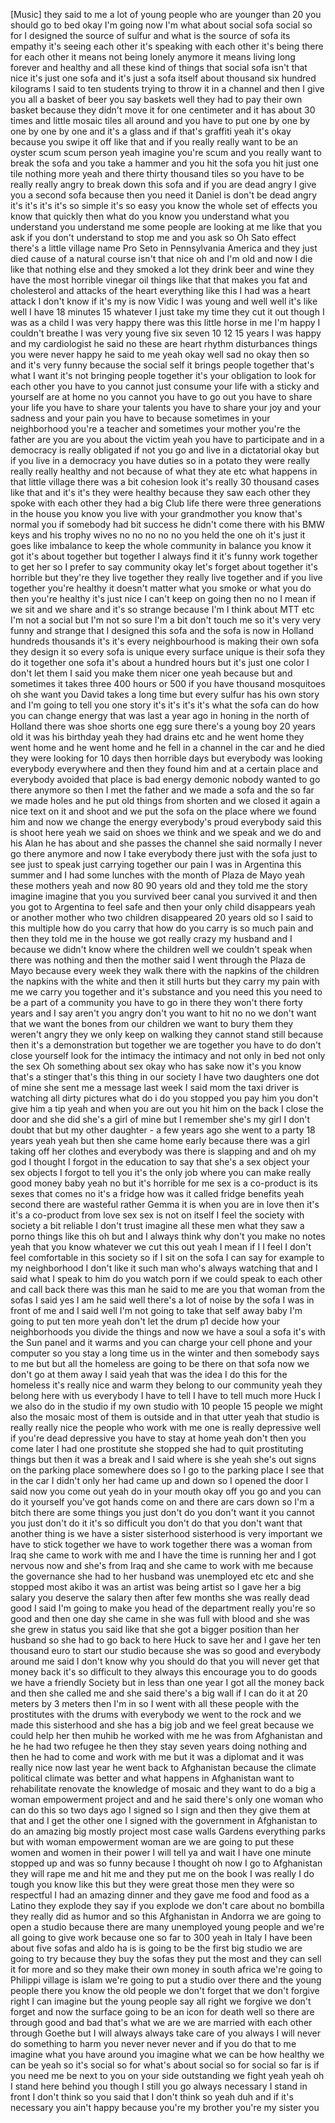
[Music]
they said to me a lot of young people
who are younger than 20 you should go to
bed okay I&#39;m going now I&#39;m what about
social sofa social so for I designed the
source of sulfur and what is the source
of sofa its empathy it&#39;s seeing each
other it&#39;s speaking with each other it&#39;s
being there for each other it means not
being lonely anymore it means living
long forever and healthy and all these
kind of things that social sofa isn&#39;t
that nice
it&#39;s just one sofa and it&#39;s just a sofa
itself about thousand six hundred
kilograms I said to ten students trying
to throw it in a channel and then I give
you all a basket of beer you say baskets
well they had to pay their own basket
because they didn&#39;t move it for one
centimeter and it has about 30 times and
little mosaic tiles all around and you
have to put one by one by one by one by
one and it&#39;s a glass and if that&#39;s
graffiti yeah it&#39;s okay because you
swipe it off like that and if you really
really want to be an oyster scum scum
person yeah imagine you&#39;re scum and you
really want to break the sofa and you
take a hammer and you hit the sofa you
hit just one tile nothing more
yeah and there thirty thousand tiles so
you have to be really really angry to
break down this sofa and if you are dead
angry I give you a second sofa because
then you need it Daniel is don&#39;t be dead
angry it&#39;s it&#39;s it&#39;s it&#39;s so simple it&#39;s
so easy you know the whole set of
effects you know that quickly then what
do you know you understand what you
understand you understand me some people
are looking at me like that
you ask if you don&#39;t understand to stop
me and you ask so Oh Sato effect there&#39;s
a little village name Pro Seto in
Pennsylvania America and they just died
cause of a natural course isn&#39;t that
nice oh and I&#39;m old and now I die like
that nothing else and they smoked a lot
they drink beer and wine they have the
most horrible vinegar oil things like
that that makes you fat and cholesterol
and attacks of the heart everything like
this I had was a heart attack I don&#39;t
know if it&#39;s my is now Vidic I was young
and well well it&#39;s like well I have 18
minutes 15 whatever I just take my time
they cut it out though I was as a child
I was very happy there was this little
horse in me I&#39;m happy I couldn&#39;t breathe
I was very young five six seven 10 12 15
years I was happy and my cardiologist he
said no these are heart rhythm
disturbances things you were never happy
he said to me yeah okay well sad no okay
then so and it&#39;s very funny because the
social self it brings people together
that&#39;s what I want it&#39;s not bringing
people together it&#39;s your obligation to
look for each other you have to you
cannot just consume your life with a
sticky and yourself are at home no you
cannot you have to go out you have to
share your life you have to share your
talents you have to share your joy and
your sadness and your pain you have to
because sometimes in your neighborhood
you&#39;re a teacher and sometimes your
mother you&#39;re the father are you are you
about the victim yeah you have to
participate and in a democracy is really
obligated if not you go and live in a
dictatorial okay but if you live in a
democracy you have duties so in a potato
they were really really really healthy
and not because of what they ate etc
what happens in that little village
there was a bit cohesion look it&#39;s
really 30 thousand cases like that
and it&#39;s it&#39;s they were healthy because
they saw each other they spoke with each
other they had a big Club life there
were three generations in the house you
know you live with your grandmother you
know that&#39;s normal you if somebody had
bit success he didn&#39;t come there with
his BMW keys and his trophy wives no no
no no no you held the one oh it&#39;s just
it goes like imbalance to keep the whole
community in balance you know it got
it&#39;s about together but together I
always find it it&#39;s funny work together
to get her so I prefer to say community
okay let&#39;s forget about together it&#39;s
horrible but they&#39;re they live together
they really live together and if you
live together you&#39;re healthy it doesn&#39;t
matter what you smoke or what you do
then you&#39;re healthy it&#39;s just nice I
can&#39;t keep on going then no no I mean if
we sit and we share and it&#39;s so strange
because I&#39;m I think about MTT etc I&#39;m
not a social but I&#39;m not so sure I&#39;m a
bit don&#39;t touch me so it&#39;s very very
funny and strange that I designed this
sofa and the sofa is now in Holland
hundreds thousands it&#39;s it&#39;s every
neighbourhood is making their own sofa
they design it so every sofa is unique
every surface unique is their sofa they
do it together
one sofa it&#39;s about a hundred hours but
it&#39;s just one color I don&#39;t let them I
said you make them nicer one
yeah because but and sometimes it takes
three 400 hours or 500 if you have
thousand mosquitoes oh she want you
David takes a long time but every sulfur
has his own story and I&#39;m going to tell
you one story it&#39;s it&#39;s it&#39;s it&#39;s what
the sofa can do how you can change
energy that was last a year ago in
honing in the north of Holland there was
shoe shorts one egg sure there&#39;s a young
boy 20 years old it was his birthday
yeah they had drains etc and he went
home they went home and he went home and
he fell in a channel in the car and he
died they were looking for 10 days then
horrible days but everybody was looking
everybody everywhere and then they found
him and at a certain place and everybody
avoided that place is bad energy demonic
nobody wanted to go there anymore
so then I met the father and we made a
sofa and the so far we made holes and he
put old things from shorten and we
closed it again a nice text on it and
shoot and we put the sofa on the place
where we found him and now we change the
energy everybody&#39;s proud everybody said
this is shoot here yeah we said on shoes
we think and we speak and we do and his
Alan he has about and she passes the
channel she said normally I never go
there anymore and now I take everybody
there just with the sofa just to see
just to speak just carrying together our
pain I was in Argentina this summer and
I had some lunches with the month of
Plaza de Mayo
yeah these mothers yeah and now 80 90
years old and they told me the story
imagine imagine that you you survived
beer canal you survived it and then you
got to Argentina to feel safe and then
your only child disappears
yeah or another mother who two children
disappeared 20 years old so I said to
this multiple how do you carry that how
do you carry is so much pain
and then they told me in the house we
got really crazy my husband and I
because we didn&#39;t know where the
children well we couldn&#39;t speak when
there was nothing and then the mother
said I went through the Plaza de Mayo
because every week they walk there with
the napkins of the children the napkins
with the white and then it still hurts
but they carry my pain with me
we carry you together and it&#39;s substance
and you need this you need to be a part
of a community you have to go in there
they won&#39;t there forty years and I say
aren&#39;t you angry don&#39;t you want to hit
no no we don&#39;t want that we want the
bones from our children we want to bury
them
they weren&#39;t angry they we only keep on
walking they cannot stand still because
then it&#39;s a demonstration but together
we are together you have to do don&#39;t
close yourself look for the intimacy the
intimacy and not only in bed not only
the sex Oh something about sex okay who
has sake now it&#39;s you know that&#39;s a
stinger that&#39;s this thing in our society
I have two daughters one dot of mine she
sent me a message last week I said mom
the taxi driver is watching all dirty
pictures what do i do you stopped you
pay him you don&#39;t give him a tip yeah
and when you are out you hit him on the
back I close the door and she did
she&#39;s a girl of mine but I remember
she&#39;s my girl I don&#39;t doubt that but my
other daughter - a few years ago she
went to a party 18 years yeah yeah but
then she came home early because there
was a girl taking off her clothes and
everybody was there is slapping and and
oh my god I thought I forgot in the
education to say that she&#39;s a sex object
your sex objects I forgot to tell you
it&#39;s the only job where you can make
really good money baby yeah
no but it&#39;s horrible for me sex is a
co-product is its sexes that comes no
it&#39;s a fridge how was it called fridge
benefits yeah second there are wasteful
rather Gemma it is when you are in love
then it&#39;s it&#39;s a co-product from love
sex sex is not on itself
I feel the society with society a bit
reliable I don&#39;t trust imagine all these
men what they saw a porno things like
this oh but and I always think why don&#39;t
you make no notes yeah that you know
whatever we cut this out yeah I mean if
I I feel I don&#39;t feel comfortable in
this society so if I sit on the sofa I
can say for example to my neighborhood I
don&#39;t like it such man who&#39;s always
watching that and I said what I speak to
him do you watch porn if we could speak
to each other and call back there was
this man he said to me are you that
woman from the sofas I said yes I am he
said well there&#39;s a lot of noise by the
sofa I was in front of me and I said
well I&#39;m not going to take that self
away baby I&#39;m going to put ten more yeah
don&#39;t let the drum p1 decide how your
neighborhoods you divide the things and
now we have a soul a sofa
it&#39;s with the Sun panel and it warms and
you can charge your cell phone and your
computer so you
stay a long time us in the winter and
then somebody says to me but but all the
homeless are going to be there on that
sofa now we don&#39;t go at them away I said
yeah that was the idea I do this for the
homeless it&#39;s really nice and warm they
belong to our community yeah they belong
here with us everybody I have to tell I
have to tell much more Huck I we also do
in the studio if my own studio with 10
people 15 people we might also the
mosaic most of them is outside and in
that utter yeah that studio is really
really nice the people who work with me
one is really depressive well if you&#39;re
dead depressive you have to stay at home
yeah don&#39;t then you come later
I had one prostitute she stopped she had
to quit prostituting things but then it
was a break and I said where is she yeah
she&#39;s out signs on the parking place
somewhere does so I go to the parking
place I see that in the car I didn&#39;t
only her had came up and down so I
opened the door I said now you come out
yeah do in your mouth okay off you go
and you can do it yourself you&#39;ve got
hands come on
and there are cars down so I&#39;m a bitch
there are some things you just don&#39;t do
you don&#39;t want it you cannot you just
don&#39;t do it it&#39;s so difficult you don&#39;t
do that you don&#39;t want that another
thing is we have a sister sisterhood
sisterhood is very important we have to
stick together
we have to work together there was a
woman from Iraq she came to work with me
and I have the time is running her and I
got nervous now and she&#39;s from Iraq and
she came to work with me because the
governance she had to her husband was
unemployed etc etc and she stopped most
akibo it was an artist was being artist
so I gave her a big salary you deserve
the salary then after few months she was
really dead good I said I&#39;m going to
make you head of the department really
you&#39;re so good and then one day she came
in she was full with blood and she was
she grew in status you said like that
she got a bigger position than her
husband so she had to go back to here
Huck to save her and I gave her ten
thousand euro to start our studio
because she was so good and everybody
around me said I don&#39;t know why you
should do that you will never get that
money back it&#39;s so difficult to they
always this encourage you to do goods we
have a friendly Society but in less than
one year I got all the money back and
then she called me and she said there&#39;s
a big wall if I can do it at 20 meters
by 3 meters then I&#39;m in so I went with
all these people with the prostitutes
with the drums with everybody we went to
the rock and we made this sisterhood and
she has a big job and we feel great
because we could help her then muhib he
worked with me he was from Afghanistan
and he he had two refugee he then they
stay seven years doing nothing and then
he had to come and work with me but it
was a diplomat and it was really nice
now last year he went back to
Afghanistan because the climate
political climate was better and what
happens in Afghanistan want to
rehabilitate renovate the knowledge of
mosaic and they want to do a big a woman
empowerment project and and he said
there&#39;s only one woman who can do this
so two days ago I signed
so I sign and then they give them at
that and I get the other one I signed
with the government in Afghanistan to do
an amazing big mostly project most case
walls Gardens everything parks but with
woman empowerment woman are we are going
to put these women and women in their
power
I will tell ya
and wait I have one minute stopped up
and was so funny because I thought oh
now I go to Afghanistan they will rape
me and hit me and they put me on the
book I was really I do tough you know
like this but they were great those men
they were so respectful I had an amazing
dinner and they gave me food and food as
a Latino they explode they say if you
explode we don&#39;t care about no bombilla
they really did as humor and so this
Afghanistan in Andorra we are going to
open a studio because there are many
unemployed young people and we&#39;re all
going to give work because one so far to
300
yeah in Italy I have been about five
sofas and aldo ha is is going to be the
first big studio we are going to try
because they buy the sofas they put the
most and they can sell it for more and
so they make their own money in south
africa we&#39;re going to Philippi village
is islam we&#39;re going to put a studio
over there and the young people there
you know the old people we don&#39;t forget
that we don&#39;t forgive right I can
imagine but the young people say all
right we forgive we don&#39;t forget and now
the surface going to be an icon for
death well so there are through good and
bad that&#39;s what we are we are married
with each other through Goethe but I
will always always take care of you
always I will never do something to harm
you never never never
and if you do that to me imagine what
you have around you imagine what we can
be how healthy we can be yeah so it&#39;s
social so for what&#39;s about social so for
social so far is if you need me be next
to you on your side outstanding we fight
yeah yeah oh I stand here behind you
though I still you go always necessary I
stand in front I don&#39;t think so you said
that I don&#39;t think so yeah duh and if
it&#39;s necessary
you ain&#39;t happy because you&#39;re my
brother you&#39;re my sister
you
